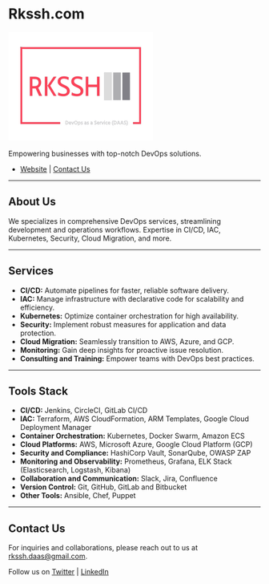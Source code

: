 # Rkssh.com

![Logo](https://github.com/devops-rkssh/devops-rkssh/blob/main/rkssh_logo1.png)

Empowering businesses with top-notch DevOps solutions.

- [Website](https://www.rkssh.com) | [Contact Us](mailto:rkssh.daas@gmail.com)

---

## About Us

We specializes in comprehensive DevOps services, streamlining development and operations workflows. Expertise in CI/CD, IAC, Kubernetes, Security, Cloud Migration, and more.

---

## Services

- **CI/CD:** Automate pipelines for faster, reliable software delivery.
- **IAC:** Manage infrastructure with declarative code for scalability and efficiency.
- **Kubernetes:** Optimize container orchestration for high availability.
- **Security:** Implement robust measures for application and data protection.
- **Cloud Migration:** Seamlessly transition to AWS, Azure, and GCP.
- **Monitoring:** Gain deep insights for proactive issue resolution.
- **Consulting and Training:** Empower teams with DevOps best practices.

---

## Tools Stack

- **CI/CD:** Jenkins, CircleCI, GitLab CI/CD
- **IAC:** Terraform, AWS CloudFormation, ARM Templates, Google Cloud Deployment Manager
- **Container Orchestration:** Kubernetes, Docker Swarm, Amazon ECS
- **Cloud Platforms:** AWS, Microsoft Azure, Google Cloud Platform (GCP)
- **Security and Compliance:** HashiCorp Vault, SonarQube, OWASP ZAP
- **Monitoring and Observability:** Prometheus, Grafana, ELK Stack (Elasticsearch, Logstash, Kibana)
- **Collaboration and Communication:** Slack, Jira, Confluence
- **Version Control:** Git, GitHub, GitLab and Bitbucket
- **Other Tools:** Ansible, Chef, Puppet

---

## Contact Us

For inquiries and collaborations, please reach out to us at rkssh.daas@gmail.com.

Follow us on [Twitter](https://twitter.com/devops_rkssh) | [LinkedIn](https://www.linkedin.com/company/rkssh/)

